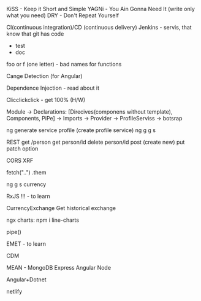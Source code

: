 KiSS - Keep it Short and Simple
YAGNi - You Ain Gonna Need It (write only what you need)
DRY - Don't Repeat Yourself

CI(continuous integration)/CD (continuous delivery)
Jenkins - servis, that know that git has code
- test
- doc

foo or f (one letter) - bad names for functions

Cange Detection (for Angular)

Dependence Injection - read about it

Clicclickclick - get 100% (H/W)

Module  -> Declarations:
		[Direcives(componens without template), 
		Components, 
		PiPe]
	-> Imports
	-> Provider
	-> ProfileServiss
	-> botsrap

ng generate service profile (create profile service)
ng g g s 

REST
get /person
get person/id
delete person/id
post (create new)
put
patch
option

CORS
XRF


fetch("..")
.them

ng g s currency

RxJS !!! - to learn

CurrencyExchange
Get historical exchange

ngx charts: npm i 
line-charts

pipe()

EMET - to learn

CDM

MEAN - MongoDB
Express
Angular
Node

Angular+Dotnet

netlify
